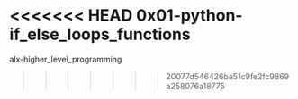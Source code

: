 <<<<<<< HEAD
0x01-python-if_else_loops_functions
=======
alx-higher_level_programming
>>>>>>> 20077d546426ba51c9fe2fc9869a258076a18775
